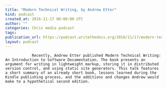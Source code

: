 ```yaml
---
title: "Modern Technical Writing, by Andrew Etter"
kind: podcast
created_at: 2016-11-17 00:00:00 UTC
author: ""
categories: Chris media podcast
tags: 
publication_url: https://podcast.writethedocs.org/2016/11/17/modern-tech-writing-etter-wtdsf/
layout: podcast
---
```


                Recently, Andrew Etter published Modern Technical Writing: An Introduction to Software Documentation. The book presents an argument for writing in lightweight markup, storing it in distributed version control, and using static site generators. This talk features a short summary of an already short book, lessons learned during the Kindle publishing process, and the additions and changes Andrew would make to a hypothetical second edition.
            